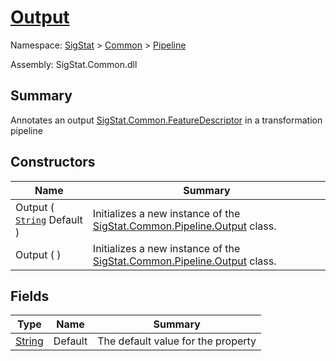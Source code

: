 # [Output](./Output.md)

Namespace: [SigStat]() > [Common](./../README.md) > [Pipeline](./README.md)

Assembly: SigStat.Common.dll

## Summary
Annotates an output [SigStat.Common.FeatureDescriptor](./SigStat/Common/FeatureDescriptor.md) in a transformation pipeline

## Constructors

| Name | Summary | 
| --- | --- | 
| Output ( [`String`](https://docs.microsoft.com/en-us/dotnet/api/System.String) Default ) | Initializes a new instance of the [SigStat.Common.Pipeline.Output](./SigStat/Common/Pipeline/Output.md) class. | 
| Output (  ) | Initializes a new instance of the [SigStat.Common.Pipeline.Output](./SigStat/Common/Pipeline/Output.md) class. | 


## Fields

| Type | Name | Summary | 
| --- | --- | --- | 
| [String](https://docs.microsoft.com/en-us/dotnet/api/System.String) | Default | The default value for the property | 


